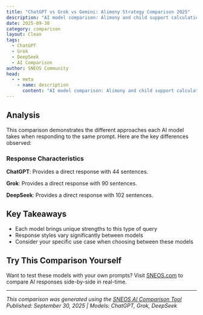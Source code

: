 ```yaml
---
title: "ChatGPT vs Grok vs Gemini: Alimony Strategy Comparison 2025"
description: "AI model comparison: Alimony and child support calculation - fair determination..."
date: 2025-09-30
category: comparison
layout: Clean
tags:
  - ChatGPT
  - Grok
  - DeepSeek
  - AI Comparison
author: SNEOS Community
head:
  - - meta
    - name: description
      content: "AI model comparison: Alimony and child support calculation - fair determination..."
---
```


<ChatComparison
  title="ChatGPT vs Grok vs Gemini: Alimony Strategy Comparison 2025"
  prompt="Alimony and child support calculation - fair determination"
  :responses='{
    "ChatGPT": "Determining fair alimony and child support involves understanding various legal guidelines, financial circumstances, and the needs of both parties and children involved. Here\u2019s a general approach to fairly calculating alimony and child support:\n\n### Alimony (Spousal Support) Calculation\n\n1. **Types of Alimony:**\n   - **Temporary alimony:** Support during divorce proceedings.\n   - **Rehabilitative alimony:** Temporary support to help the recipient become financially independent.\n   - **Permanent alimony:** Long-term support, usually in long marriages.\n   - **Reimbursement alimony:** To repay one spouse for expenses like supporting the other\u2019s education.\n\n2. **Factors Considered:**\n   - Length of the marriage.\n   - Standard of living during the marriage.\n   - Each spouse\u2019s income, assets, and earning capacity.\n   - Age and health of both parties.\n   - Contributions to the marriage (homemaking, career support).\n   - Needs and financial obligations of each spouse.\n\n3. **Calculation Methods:**\n   - Some states or countries have formula-based guidelines.\n   - Others rely on judge discretion based on the above factors.\n   - Often a percentage of the payor\u2019s income, adjusted by the recipient\u2019s income.\n\n---\n\n### Child Support Calculation\n\n1. **Primary Goal:**\n   - Ensure the child\u2019s financial needs are met fairly, reflecting both parents\u2019 incomes.\n\n2. **Common Methods:**\n   - **Income Shares Model:** The combined income of both parents is calculated, then each parent pays a share proportionate to their income.\n   - **Percentage of Income Model:** The non-custodial parent pays a fixed percentage of their income.\n   - **Melson Formula:** More complex, taking into account the child\u2019s needs and parents\u2019 basic living expenses.\n\n3. **Factors Affecting Child Support:**\n   - Number of children.\n   - Child\u2019s healthcare, education, and special needs.\n   - Custody arrangement (primary, joint, visitation rights).\n   - Parents\u2019 incomes and expenses.\n   - Any extraordinary expenses (e.g., daycare, extracurricular activities).\n\n---\n\n### Steps to Determine Fair Support\n\n1. **Gather Financial Information:**\n   - Income statements, tax returns, living expenses.\n   - Financial needs of the child or spouse.\n\n2. **Check Local Guidelines:**\n   - Use official child support calculators or alimony guidelines.\n   - Each jurisdiction differs, so local laws are crucial.\n\n3. **Consider Mediation:**\n   - To arrive at a mutually agreeable arrangement outside court.\n\n4. **Use Legal or Financial Professionals:**\n   - Family law attorneys or financial advisors can help ensure fairness.\n\n5. **Periodic Review and Adjustment:**\n   - Support amounts may change with income changes or changes in needs.\n\n---\n\nIf you provide details such as jurisdiction, income figures, number of children, or specific circumstances, I can help with a more tailored calculation or explanation.",
    "Grok": "Calculating alimony (spousal support) and child support involves a combination of legal guidelines, state-specific laws, and the unique circumstances of the individuals involved. Below, I\u2019ll explain the general principles and factors considered in determining fair amounts for both, while noting that laws vary widely by jurisdiction. If you\u2019re seeking specific advice, consulting a family law attorney in your area is critical, as they can provide guidance based on local regulations.\n\n---\n\n### **Alimony (Spousal Support)**\nAlimony is financial support paid by one spouse to the other, typically after a divorce, to help maintain a similar standard of living or address disparities in earning capacity. The goal is often to provide fairness, not punishment.\n\n#### **Factors Considered in Determining Alimony**\nCourts generally consider the following factors (though specifics depend on state or country laws):\n1. **Length of Marriage**: Longer marriages often result in higher or longer-term alimony, especially if one spouse sacrificed career opportunities for the family.\n2. **Income and Earning Capacity**: The difference in income between spouses, as well as their ability to earn in the future, is key. This includes education, job skills, and health.\n3. **Standard of Living During Marriage**: Courts aim to help the lower-earning spouse maintain a lifestyle close to what they had during the marriage, if feasible.\n4. **Age and Health**: Older or less healthy spouses may receive more support if their ability to work is limited.\n5. **Contributions to the Marriage**: Non-financial contributions, like homemaking or child-rearing, are often considered, especially if they impacted earning potential.\n6. **Financial Needs and Obligations**: Both spouses\u2019 expenses, debts, and other financial responsibilities (e.g., child support) are evaluated.\n7. **Fault (in Some States)**: In some jurisdictions, misconduct like infidelity or abuse may influence alimony awards, though many states follow \u0022no-fault\u0022 divorce laws where fault isn\u2019t considered.\n\n#### **Types of Alimony**\n- **Temporary**: Paid during the divorce process.\n- **Rehabilitative**: Short-term support to help a spouse gain education or job skills for self-sufficiency.\n- **Permanent**: Long-term or lifelong support, often for long marriages or when self-sufficiency isn\u2019t realistic.\n- **Lump-Sum**: A one-time payment instead of ongoing support.\n\n#### **Calculation**\n- Many states use formulas or guidelines, often based on a percentage of the higher earner\u2019s income minus a percentage of the lower earner\u2019s income. For example, some jurisdictions suggest 30-40% of the payer\u2019s net income minus 50-60% of the recipient\u2019s net income.\n- Other states give judges wide discretion, and no strict formula exists.\n- Online calculators specific to your state can provide rough estimates, but they\u2019re not legally binding.\n\n#### **Fairness in Alimony**\n- **Balance**: Alimony shouldn\u2019t overly burden the payer while ignoring the recipient\u2019s genuine needs.\n- **Adjustment**: Courts often allow modifications if circumstances change (e.g., remarriage, job loss, or significant income changes).\n- **Tax Implications**: In the U.S., alimony payments are no longer tax-deductible for the payer or taxable as income for the recipient for divorces finalized after December 31, 2018 (under the Tax Cuts and Jobs Act).\n\n---\n\n### **Child Support**\nChild support is a financial obligation paid by a non-custodial parent (or sometimes shared between parents) to ensure the child\u2019s basic needs are met.\n\n#### **Factors Considered in Determining Child Support**\n1. **Income of Both Parents**: Most states use an \u0022income shares model,\u0022 estimating the total cost of raising a child and splitting it proportionally based on each parent\u2019s income.\n2. **Custody Arrangement**: The amount of time each parent spends with the child (physical custody) affects payments. More time with the paying parent may reduce support amounts.\n3. **Number of Children**: Support typically increases with more children, though not always linearly (many states cap at a certain number).\n4. **Child\u2019s Needs**: Includes basic costs (food, housing, clothing) and sometimes extras like education, healthcare, or extracurricular activities.\n5. **Standard of Living**: Courts aim to maintain the child\u2019s lifestyle as close as possible to pre-divorce levels.\n6. **Other Obligations**: Existing child support or alimony obligations for other relationships may influence the amount.\n\n#### **Calculation**\n- **State Guidelines**: Most states have specific formulas or tables based on income and number of children. For example, a state might require 20% of net income for one child, 25% for two, etc.\n  - Some states use gross income, others net income (after taxes and certain deductions).\n- **Deviations**: Courts can deviate from guidelines if there are special circumstances, like high medical expenses or a child\u2019s special needs.\n- **Online Calculators**: Many state government websites offer free child support calculators based on local laws.\n\n#### **Fairness in Child Support**\n- **Child\u2019s Best Interest**: The primary goal is to prioritize the child\u2019s needs, not to equalize finances between parents.\n- **Accuracy of Income**: Both parents must provide honest financial disclosures; hiding income or inflating expenses can lead to unfair outcomes.\n- **Modifications**: Support can be adjusted if circumstances change, such as job loss, income increase, or changes in custody.\n\n#### **Additional Costs**\n- Beyond basic support, parents may split costs for:\n  - Health insurance and medical expenses.\n  - Education (private school, college savings, etc., depending on the jurisdiction).\n  - Childcare for working parents.\n\n---\n\n### **Steps for a Fair Determination**\n1. **Gather Financial Information**: Collect pay stubs, tax returns, expense records, and debt statements for both parties.\n2. **Understand Local Laws**: Research or consult an attorney about your state\u2019s guidelines for alimony and child support.\n3. **Consider Mediation**: If possible, negotiate amicably through mediation to reach a fair agreement without court battles.\n4. **Account for Future Changes**: Build flexibility into agreements (e.g., periodic reviews or adjustment clauses).\n5. **Prioritize Children**: Ensure child support takes precedence over alimony if finances are tight, as child support is a legal obligation in most places.\n6. **Use Professional Help**: Lawyers, financial advisors, or child support agencies can help ensure calculations are accurate and equitable.\n\n---\n\n### **Challenges to Fairness**\n- **Income Disparities**: One spouse hiding income or underreporting can skew fairness.\n- **Bias or Emotion**: Personal grudges can lead to unreasonable demands or resistance to paying support.\n- **Complex Finances**: Self-employment, variable income, or significant assets can complicate calculations.\n- **Enforcement**: If a payer refuses to pay, enforcement (e.g., wage garnishment) may be necessary but isn\u2019t always immediate.\n\n---\n\n### **Conclusion**\nA fair determination of alimony and child support balances the needs of all parties while adhering to legal standards. Alimony aims to address spousal disparities, often temporarily, while child support focuses on the child\u2019s well-being. Both require transparency, accurate financial data, and an understanding of local laws. For the most equitable outcome, work with legal professionals and prioritize open communication. If you have specific numbers (e.g., incomes, number of children, state of residence), I can help provide a more tailored overview using general guidelines, though it won\u2019t replace legal advice.",
    "DeepSeek": "Of course. Determining a \u0022fair\u0022 alimony and child support arrangement is one of the most challenging aspects of a divorce. It requires balancing legal guidelines, financial realities, and the well-being of all involved, especially the children.\n\nHere is a comprehensive guide to help you understand how these calculations are made and how to approach a fair determination.\n\n---\n\n### **Part 1: Child Support - The Needs of the Child Come First**\n\nThe primary purpose of child support is to ensure that children maintain a standard of living similar to what they would have experienced if the parents had stayed together. \u0022Fairness\u0022 here is legally defined by the child\u0027s needs.\n\n#### **How It\u0027s Typically Calculated**\n\nMost states in the U.S. use an **\u0022Income Shares\u0022 model**, while a few use a **\u0022Percentage of Income\u0022 model**. The key factors are almost always:\n\n1.  **Income of Both Parents:** This includes wages, bonuses, commissions, self-employment income, dividends, and sometimes even unemployment benefits.\n2.  **Parenting Time (Custody Arrangement):** The number of overnights the child spends with each parent is a major factor. The parent with less time (the \u0022obligee\u0022) typically receives support from the parent with more time (the \u0022obligor\u0022) to cover the child\u0027s expenses during their custody.\n3.  **The Number of Children:** Support amounts increase with each additional child.\n4.  **Additional Expenses:** Courts often order parents to share the cost of:\n    *   **Healthcare:** Health insurance premiums and uninsured medical costs.\n    *   **Childcare:** Daycare, babysitters, or after-school care necessary for work.\n    *   **Educational Expenses:** Private school tuition, tutoring, or special needs costs.\n\n**Example of the \u0022Income Shares\u0022 Model:**\n*   Combined Monthly Net Income of Parents: $10,000\n*   Parent A earns $7,000 (70%)\n*   Parent B earns $3,000 (30%)\n*   State Guideline for 1 child: $1,200 per month\n*   **Parent A\u0027s Obligation:** $1,200 x 70% = **$840 per month** to Parent B.\n\n**Important Note:** These are *guidelines*. Judges can deviate from them for specific reasons, such as a child\u0027s special needs or a parent\u0027s extraordinarily high income.\n\n#### **What is \u0022Fair\u0022 for Child Support?**\n\n*   **Fair is Following the Guidelines:** In most cases, the most \u0022fair\u0022 outcome is the one dictated by your state\u0027s official calculator. It provides an objective, non-emotional standard.\n*   **Fair is Transparency:** Both parents must be honest and transparent about their income and assets. Hiding income is the quickest way to an unfair outcome.\n*   **Fair is Focusing on the Child:** The money is for the child\u0027s housing, food, clothes, and activities. It is not a reward or punishment for either parent.\n\n---\n\n### **Part 2: Alimony (Spousal Support) - Balancing Need and Ability to Pay**\n\nAlimony is more subjective than child support. Its purpose is to address economic disparities created by the marriage and to help a lower-earning spouse maintain a reasonable standard of living post-divorce.\n\n#### **Key Factors Courts Consider for Alimony**\n\n1.  **Length of the Marriage:** Short-term marriages (e.g., under 5-7 years) often result in short-term or no alimony. Long-term marriages (e.g., 10\u002B years) are more likely to result in longer-term or even permanent alimony.\n2.  **Standard of Living During the Marriage:** The goal is not to make both parties equal, but to allow both to maintain a standard of living reasonably close to what they had during the marriage, if possible.\n3.  **Earning Capacity of Each Spouse:** This is not just current income. It includes:\n    *   **Age and Health:** Can a spouse physically work?\n    *   **Education and Skills:** Does a spouse need retraining or education to re-enter the workforce?\n    *   **Time Out of the Workforce:** If one spouse sacrificed their career to be a homemaker or raise children, this is a significant factor.\n4.  **Contributions to the Marriage:** This includes both financial contributions and non-financial contributions like homemaking and child-rearing.\n5.  **Financial Resources of Each Party:** This includes assets and property received in the divorce.\n\n#### **Types of Alimony**\n\n*   **Temporary:** Paid during the divorce process.\n*   **Rehabilitative:** Paid for a set period to allow a spouse to get education or training to become self-supporting.\n*   **Permanent (or Long-Term):** Typically in long marriages where one spouse is unlikely to ever become fully self-supporting (e.g., due to age or disability).\n*   **Reimbursement:** To repay a spouse for supporting the other through advanced education (e.g., supporting a partner through medical school).\n\n#### **What is \u0022Fair\u0022 for Alimony?**\n\nFairness in alimony is a balance between **need** and **ability to pay**.\n\n*   **From the Recipient\u0027s Perspective:** Fairness means receiving enough support for a reasonable amount of time to get back on their feet and avoid being thrust into poverty.\n*   **From the Payor\u0027s Perspective:** Fairness means the amount and duration are reasonable and don\u0027t prevent them from also maintaining a decent standard of living.\n\n**A fair determination often involves asking:**\n*   Is the receiving spouse making a good-faith effort to become self-sufficient?\n*   Is the paying spouse\u0027s income sufficient to cover their own needs and the support payment?\n\n---\n\n### **Part 3: The Overlap and Tax Considerations (Crucial!)**\n\nChild support and alimony are calculated separately, but they are financially interconnected.\n\n*   **The \u0022Pot\u0022 of Money:** The total income of both parents is the \u0022pot\u0022 from which both child support and alimony are drawn. A high alimony award can reduce the payor\u0027s net income, which in turn can lower the calculated child support obligation.\n*   **Tax Treatment (U.S. - Post-2019):**\n    *   **Alimony:** For divorce agreements executed after December 31, 2018, alimony is **NOT deductible** by the payor and **NOT taxable income** to the recipient.\n    *   **Child Support:** Is **NOT deductible** by the payor and **NOT taxable** to the recipient.\n\n---\n\n### **A Step-by-Step Guide to a Fair Determination**\n\n1.  **Gather Full Financial Disclosure:**\n    *   Create a detailed budget for your current lifestyle.\n    *   Collect pay stubs, tax returns (last 2-3 years), bank statements, and documentation of all assets and debts.\n    *   Be brutally honest. Secrets will derail the process.\n\n2.  **Calculate Child Support First:**\n    *   Use your state\u0027s official child support calculator. You can often find this on your state\u0027s government website.\n    *   This establishes the non-negotiable baseline for the children\u0027s needs.\n\n3.  **Analyze the Alimony Factors:**\n    *   Look at the list of factors above. Write down your situation for each one. How long was the marriage? What are both parties\u0027 earning capacities? What was the marital standard of living?\n\n4.  **Model Different Scenarios:**\n    *   Work with a lawyer or financial planner to model your post-divorce budget under different support scenarios.\n    *   *Example:* \u0022If I pay $X in alimony for Y years, and $Z in child support, can I afford my own apartment and living expenses? Can my ex-spouse?\u0022\n\n5.  **Prioritize Negotiation and Mediation:**\n    *   Going to court is expensive, stressful, and puts the decision in a stranger\u0027s hands.\n    *   **Mediation:** A neutral third party can help you and your spouse work through these calculations and find a mutually agreeable solution. This almost always leads to a more \u0022fair\u0022 and sustainable outcome because you both have a say.\n    *   **Collaborative Divorce:** Each spouse has their own specially-trained attorney, but all parties agree to work together to settle without going to court.\n\n### **When to Get Professional Help**\n\n*   **Family Law Attorney:** Essential for understanding your state\u0027s specific laws, advocating for your rights, and ensuring the final agreement is legally sound.\n*   **Financial Planner/Divorce Financial Analyst:** Can provide crucial modeling on the long-term financial impact of different support scenarios.\n*   **Mediator:** Highly recommended for most couples to facilitate a fair negotiation.\n\n**Final Thought:** \u0022Fair\u0022 doesn\u0027t always mean \u0022equal.\u0022 In the context of divorce, a fair determination is one that is legally sound, financially viable for both households, and, most importantly, prioritizes the stability and well-being of the children. The goal is to end the marriage, not each other."
  }'
  published-date="13:50"
/>

## Analysis

This comparison demonstrates the different approaches each AI model takes when responding to the same prompt. Here are the key differences observed:

### Response Characteristics

**ChatGPT**: Provides a direct response with 44 sentences. 

**Grok**: Provides a direct response with 90 sentences. 

**DeepSeek**: Provides a direct response with 102 sentences. 

## Key Takeaways

- Each model brings unique strengths to this type of query
- Response styles vary significantly between models
- Consider your specific use case when choosing between these models

## Try This Comparison Yourself

Want to test these models with your own prompts? Visit [SNEOS.com](https://sneos.com) to compare AI responses side-by-side in real-time.

---

*This comparison was generated using the [SNEOS AI Comparison Tool](https://sneos.com)*
*Published: September 30, 2025 | Models: ChatGPT, Grok, DeepSeek*
